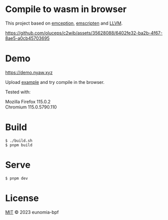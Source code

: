 # Compile to wasm in browser

This project based on [emception](https://github.com/jprendes/emception/tree/master), [emscripten](https://emscripten.org) and [LLVM](https://llvm.org/).



https://github.com/oluceps/c2wib/assets/35628088/6402fe32-ba2b-4f67-8ae5-a0cb45703695



# Demo

https://demo.nyaw.xyz

Upload [example](./examples/bootstrap) and try compile in the browser.


Tested with:

Mozilla Firefox 115.0.2  
Chromium 115.0.5790.110

# Build

```console
$ ./build.sh
$ pnpm build
```
# Serve
```console
$ pnpm dev
```

# License
[MIT](./LICENSE) © 2023 eunomia-bpf 
